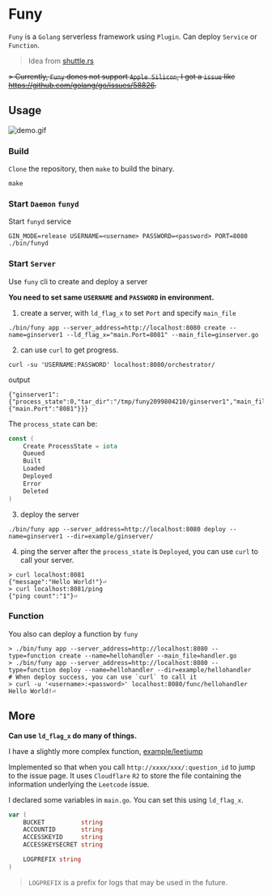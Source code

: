# Funy

`Funy` is a `Golang` serverless framework using `Plugin`.
Can deploy `Service` or `Function`.

> Idea from [shuttle.rs](https://www.shuttle.rs/blog/2022/04/27/dev-log-1)

~~> Currently, `Funy` dones not support `Apple Silicon`, I got a `issue` like <https://github.com/golang/go/issues/58826>.~~

## Usage

![demo.gif](demo.gif)

### Build
`Clone` the repository, then `make` to build the binary.
```fish
make
```

### Start `Daemon` `funyd`
Start `funyd` service
```fish
GIN_MODE=release USERNAME=<username> PASSWORD=<password> PORT=8080 ./bin/funyd
```

### Start `Server`
Use `funy` cli to create and deploy a server

**You need to set same `USERNAME` and `PASSWORD` in environment.**

1. create a server, with `ld_flag_x` to set `Port` and specify `main_file`
```fish
./bin/funy app --server_address=http://localhost:8080 create --name=ginserver1 --ld_flag_x="main.Port=8081" --main_file=ginserver.go
```

2. can use `curl` to get progress.

```fish
curl -su 'USERNAME:PASSWORD' localhost:8080/orchestrator/
```

output
```fish
{"ginserver1":{"process_state":0,"tar_dir":"/tmp/funy2099804210/ginserver1","main_file":"ginserver.go","ld_flag_x":{"main.Port":"8081"}}}
```

The `process_state` can be:
```go
const (
	Create ProcessState = iota
	Queued
	Built
	Loaded
	Deployed
	Error
	Deleted
)
```

3. deploy the server
```fish
./bin/funy app --server_address=http://localhost:8080 deploy --name=ginserver1 --dir=example/ginserver/
```

4. ping the server
after the `process_state` is `Deployed`, you can use `curl` to call your server.
```fish
> curl localhost:8081
{"message":"Hello World!"}⏎
> curl localhost:8081/ping
{"ping count":"1"}⏎
```

### Function
You also can deploy a function by `funy`

```fish
> ./bin/funy app --server_address=http://localhost:8080 --type=function create --name=hellohandler --main_file=handler.go
> ./bin/funy app --server_address=http://localhost:8080 --type=function deploy --name=hellohandler --dir=example/hellohandler
# When deploy success, you can use `curl` to call it
> curl -u '<username>:<password>' localhost:8080/func/hellohandler
Hello World!⏎
```

## More
**Can use `ld_flag_x` do many of things.**

I have a slightly more complex function, [example/leetjump](/example/leetjump/)

Implemented so that when you call `http://xxxx/xxx/:question_id` to jump to the issue page.
It uses `Cloudflare` `R2` to store the file containing the information underlying the `Leetcode` issue.

I declared some variables in `main.go`. You can set this using `ld_flag_x`.
```go
var (
	BUCKET          string
	ACCOUNTID       string
	ACCESSKEYID     string
	ACCESSKEYSECRET string

	LOGPREFIX string
)
```

> `LOGPREFIX` is a prefix for logs that may be used in the future.
